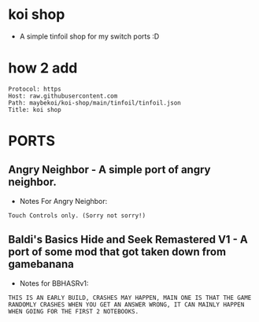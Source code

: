 # koi shop

* A simple tinfoil shop for my switch ports :D

# how 2 add

```
Protocol: https
Host: raw.githubusercontent.com
Path: maybekoi/koi-shop/main/tinfoil/tinfoil.json
Title: koi shop
```

# PORTS

## Angry Neighbor - A simple port of angry neighbor.

* Notes For Angry Neighbor:

```
Touch Controls only. (Sorry not sorry!)
```

## Baldi's Basics Hide and Seek Remastered V1 - A port of some mod that got taken down from gamebanana

* Notes for BBHASRv1:

```
THIS IS AN EARLY BUILD, CRASHES MAY HAPPEN, MAIN ONE IS THAT THE GAME RANDOMLY CRASHES WHEN YOU GET AN ANSWER WRONG, IT CAN MAINLY HAPPEN WHEN GOING FOR THE FIRST 2 NOTEBOOKS.
```